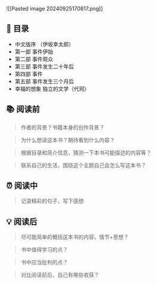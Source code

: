 ![[Pasted image 20240925170817.png]]
## 📑 目录
* 中文版序 （伊坂幸太郎）
* 第一部 事件伊始  
* 第二部 事件观众  
* 第三部 事件发生二十年后  
* 第四部 事件  
* 第五部 事件发生三个月后  
* 幸福的想象 独立的文学（代珂）
## 📚 阅读前
> 作者的背景？书籍本身的创作背景？

> 为什么想读这本书？期待看到什么内容？

> 根据目录和简介信息，猜测一下本书可能描述的内容等？

> 联系自己的生活，围绕这个主题自己会怎么写这本书？
## ⏰ 阅读中
> 记录精彩的句子，写下感想
##  💡 阅读后
> 尽可能简单的概括这本书的内容，情节+思想？

> 书中值得学习的点？

> 书中应当批判的点？

> 对比阅读前后，自己有哪些收获？ 
